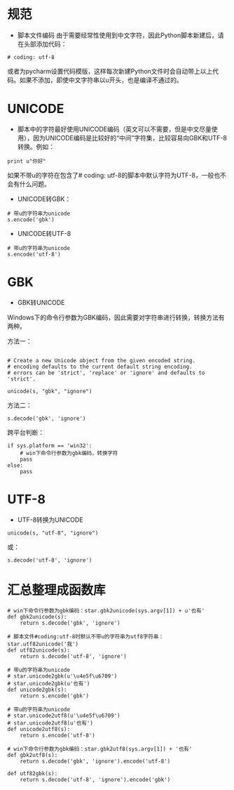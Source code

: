 # 规范
- 脚本文件编码
由于需要经常性使用到中文字符，因此Python脚本新建后，请在头部添加代码：
```
# coding: utf-8
```
或者为pycharm设置代码模版，这样每次新建Python文件时会自动带上以上代码。如果不添加，即使中文字符串以u开头，也是编译不通过的。

# UNICODE
- 脚本中的字符最好使用UNICODE编码（英文可以不需要，但是中文尽量使用），因为UNICODE编码是比较好的“中间”字符集，比较容易向GBK和UTF-8转换。例如：
```
print u"你好"
```
如果不带u的字符在包含了# coding: utf-8的脚本中默认字符为UTF-8，一般也不会有什么问题。


- UNICODE转GBK：
```
# 带u的字符串为unicode
s.encode('gbk')
```

- UNICODE转UTF-8
```
# 带u的字符串为unicode
s.encode('utf-8')
```

# GBK
- GBK转UNICODE

Windows下的命令行参数为GBK编码，因此需要对字符串进行转换，转换方法有两种。

方法一：

```

# Create a new Unicode object from the given encoded string.
# encoding defaults to the current default string encoding.
# errors can be 'strict', 'replace' or 'ignore' and defaults to 'strict'.

unicode(s, "gbk", "ignore")
```
方法二：
```
s.decode('gbk', 'ignore')
```

跨平台判断：

```
if sys.platform == 'win32':
    # win下命令行参数为gbk编码，转换字符
    pass
else:
    pass
```

# UTF-8
- UTF-8转换为UNICODE
```
unicode(s, "utf-8", "ignore")
```
或：
```
s.decode('utf-8', 'ignore')
```


# 汇总整理成函数库

```
# win下命令行参数为gbk编码：star.gbk2unicode(sys.argv[1]) + u'也有'
def gbk2unicode(s):
    return s.decode('gbk', 'ignore')

# 脚本文件#coding:utf-8时默认不带u的字符串为utf8字符串：star.utf82unicode('我')
def utf82unicode(s):
    return s.decode('utf-8', 'ignore')

# 带u的字符串为unicode
# star.unicode2gbk(u'\u4e5f\u6709')
# star.unicode2gbk(u'也有')
def unicode2gbk(s):
    return s.encode('gbk')

# 带u的字符串为unicode
# star.unicode2utf8(u'\u4e5f\u6709')
# star.unicode2utf8(u'也有')
def unicode2utf8(s):
    return s.encode('utf-8')

# win下命令行参数为gbk编码：star.gbk2utf8(sys.argv[1]) + '也有'
def gbk2utf8(s):
    return s.decode('gbk', 'ignore').encode('utf-8')

def utf82gbk(s):
    return s.decode('utf-8', 'ignore').encode('gbk')

```
